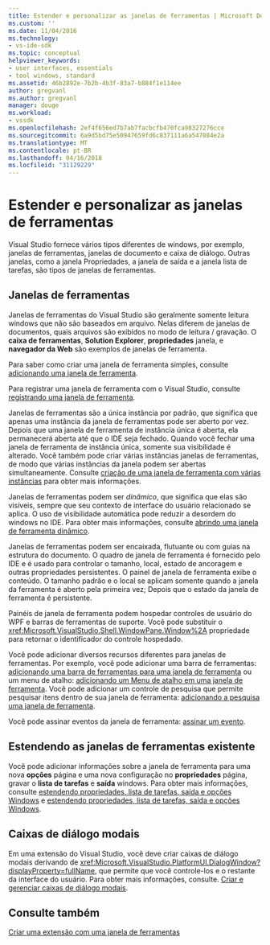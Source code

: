 ```yaml
---
title: Estender e personalizar as janelas de ferramentas | Microsoft Docs
ms.custom: ''
ms.date: 11/04/2016
ms.technology:
- vs-ide-sdk
ms.topic: conceptual
helpviewer_keywords:
- user interfaces, essentials
- tool windows, standard
ms.assetid: 46b2892e-7b2b-4b3f-83a7-b884f1e114ee
author: gregvanl
ms.author: gregvanl
manager: douge
ms.workload:
- vssdk
ms.openlocfilehash: 2ef4f656ed7b7ab7facbcfb470fca98327276cce
ms.sourcegitcommit: 6a9d5bd75e50947659fd6c837111a6a547884e2a
ms.translationtype: MT
ms.contentlocale: pt-BR
ms.lasthandoff: 04/16/2018
ms.locfileid: "31129229"
---
```

# <a name="extending-and-customizing-tool-windows"></a>Estender e personalizar as janelas de ferramentas
Visual Studio fornece vários tipos diferentes de windows, por exemplo, janelas de ferramentas, janelas de documento e caixa de diálogo. Outras janelas, como a janela Propriedades, a janela de saída e a janela lista de tarefas, são tipos de janelas de ferramentas.  
  
## <a name="tool-windows"></a>Janelas de ferramentas  
 Janelas de ferramentas do Visual Studio são geralmente somente leitura windows que não são baseados em arquivo. Nelas diferem de janelas de documentos, quais arquivos são exibidos no modo de leitura / gravação. O **caixa de ferramentas**, **Solution Explorer**, **propriedades** janela, e **navegador da Web** são exemplos de janelas de ferramenta.  
  
 Para saber como criar uma janela de ferramenta simples, consulte [adicionando uma janela de ferramenta](../extensibility/adding-a-tool-window.md).  
  
 Para registrar uma janela de ferramenta com o Visual Studio, consulte [registrando uma janela de ferramenta](../extensibility/registering-a-tool-window.md).  
  
 Janelas de ferramentas são a única instância por padrão, que significa que apenas uma instância da janela de ferramentas pode ser aberto por vez. Depois que uma janela de ferramenta de instância única é aberta, ela permanecerá aberta até que o IDE seja fechado. Quando você fechar uma janela de ferramenta de instância única, somente sua visibilidade é alterado. Você também pode criar várias instâncias janelas de ferramentas, de modo que várias instâncias da janela podem ser abertas simultaneamente. Consulte [criação de uma janela de ferramenta com várias instâncias](../extensibility/creating-a-multi-instance-tool-window.md) para obter mais informações.  
  
 Janelas de ferramentas podem ser *dinâmico*, que significa que elas são visíveis, sempre que seu contexto de interface do usuário relacionado se aplica. O uso de visibilidade automática pode reduzir a desordem do windows no IDE. Para obter mais informações, consulte [abrindo uma janela de ferramenta dinâmico](../extensibility/opening-a-dynamic-tool-window.md).  
  
 Janelas de ferramentas podem ser encaixada, flutuante ou com guias na estrutura do documento. O quadro de janela de ferramenta é fornecido pelo IDE e é usado para controlar o tamanho, local, estado de ancoragem e outras propriedades persistentes. O painel de janela de ferramenta exibe o conteúdo. O tamanho padrão e o local se aplicam somente quando a janela da ferramenta é aberto pela primeira vez; Depois que o estado da janela de ferramenta é persistente.  
  
 Painéis de janela de ferramenta podem hospedar controles de usuário do WPF e barras de ferramentas de suporte. Você pode substituir o <xref:Microsoft.VisualStudio.Shell.WindowPane.Window%2A> propriedade para retornar o identificador do controle hospedado.  
  
 Você pode adicionar diversos recursos diferentes para janelas de ferramentas. Por exemplo, você pode adicionar uma barra de ferramentas: [adicionando uma barra de ferramentas para uma janela de ferramenta](../extensibility/adding-a-toolbar-to-a-tool-window.md) ou um menu de atalho: [adicionando um Menu de atalho em uma janela de ferramenta](../extensibility/adding-a-shortcut-menu-in-a-tool-window.md). Você pode adicionar um controle de pesquisa que permite pesquisar itens dentro de sua janela de ferramenta: [adicionando a pesquisa uma janela de ferramenta](../extensibility/adding-search-to-a-tool-window.md).  
  
 Você pode assinar eventos da janela de ferramenta: [assinar um evento](../extensibility/subscribing-to-an-event.md).  
  
## <a name="extending-existing-tool-windows"></a>Estendendo as janelas de ferramentas existente  
 Você pode adicionar informações sobre a janela de ferramenta para uma nova **opções** página e uma nova configuração no **propriedades** página, gravar o **lista de tarefas** e **saída**  windows. Para obter mais informações, consulte [estendendo propriedades, lista de tarefas, saída e opções Windows](../extensibility/extending-the-properties-task-list-output-and-options-windows.md) e [estendendo propriedades, lista de tarefas, saída e opções Windows](../extensibility/extending-the-properties-task-list-output-and-options-windows.md).  
  
## <a name="modal-dialog-boxes"></a>Caixas de diálogo modais  
 Em uma extensão do Visual Studio, você deve criar caixas de diálogo modais derivando de <xref:Microsoft.VisualStudio.PlatformUI.DialogWindow?displayProperty=fullName>, que permite que você controle-los e o restante da interface do usuário. Para obter mais informações, consulte. [Criar e gerenciar caixas de diálogo modais](../extensibility/creating-and-managing-modal-dialog-boxes.md).  
  
## <a name="see-also"></a>Consulte também  
 [Criar uma extensão com uma janela de ferramentas](../extensibility/creating-an-extension-with-a-tool-window.md)